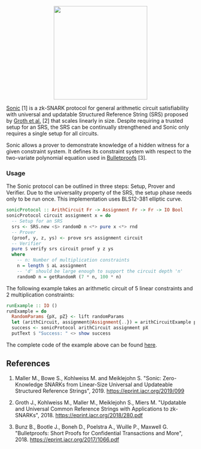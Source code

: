 <p align="center">
  <a href="http://www.adjoint.io"><img src="https://www.adjoint.io/assets/img/adjoint-logo@2x.png" width="250"/></a>
</p>

[Sonic](https://eprint.iacr.org/2019/099.pdf) [1] is a zk-SNARK protocol for general
arithmetic circuit satisfiability with universal and updatable Structured
Reference String (SRS) proposed by [Groth et
al.](https://eprint.iacr.org/2018/280.pdf) [2] that scales linearly in size.
Despite requiring a trusted setup for an SRS, the SRS can be continually
strengthened and Sonic only requires a single setup for all circuits.

Sonic allows a prover to demonstrate knowledge of a hidden witness for
a given constraint system. It defines its constraint system with respect to
the two-variate polynomial equation used in
[Bulletproofs](https://eprint.iacr.org/2017/1066.pdf) [3].

### Usage

The Sonic protocol can be outlined in three steps: Setup, Prover and
Verifier. Due to the universality property of the SRS, the setup phase needs
only to be run once. This implementation uses BLS12-381 elliptic curve.

```haskell
sonicProtocol :: ArithCircuit Fr -> Assignment Fr -> Fr -> IO Bool
sonicProtocol circuit assignment x = do
  -- Setup for an SRS
  srs <- SRS.new <$> randomD n <*> pure x <*> rnd
  -- Prover
  (proof, y, z, ys) <- prove srs assignment circuit
  -- Verifier
  pure $ verify srs circuit proof y z ys
  where
    -- n: Number of multiplication constraints
    n = length $ aL assignment
    -- 'd' should be large enough to support the circuit depth 'n'
    randomD n = getRandomR (7 * n, 100 * n)
```

The following example takes an arithmetic circuit of 5 linear constraints and 2
multiplication constraints:

```haskell
runExample :: IO ()
runExample = do
  RandomParams {pX, pZ} <- lift randomParams
  let (arithCircuit, assignment@Assignment{..}) = arithCircuitExample pX pZ
  success <- sonicProtocol arithCircuit assignment pX
  putText $ "Success: " <> show success
```

The complete code of the example above can be found [here](examples/Main.hs).

References
----------

1.  Maller M., Bowe S., Kohlweiss M. and Meiklejohn S.
    "Sonic: Zero-Knowledge SNARKs from Linear-Size Universal and Updateable
    Structured Reference Strings", 2019.
	https://eprint.iacr.org/2019/099

2. Groth J., Kohlweiss M., Maller M., Meiklejohn S., Miers M.
   "Updatable and Universal Common Reference Strings with Applications to
   zk-SNARKs", 2018.
   https://eprint.iacr.org/2018/280.pdf

3.  Bunz B., Bootle J., Boneh D., Poelstra A., Wuille P., Maxwell G.
    "Bulletproofs: Short Proofs for Confidential Transactions and More", 2018.
	https://eprint.iacr.org/2017/1066.pdf
